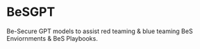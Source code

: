 # BeSGPT
Be-Secure  GPT models to assist red teaming &amp; blue teaming BeS Enviornments &amp; BeS Playbooks. 
